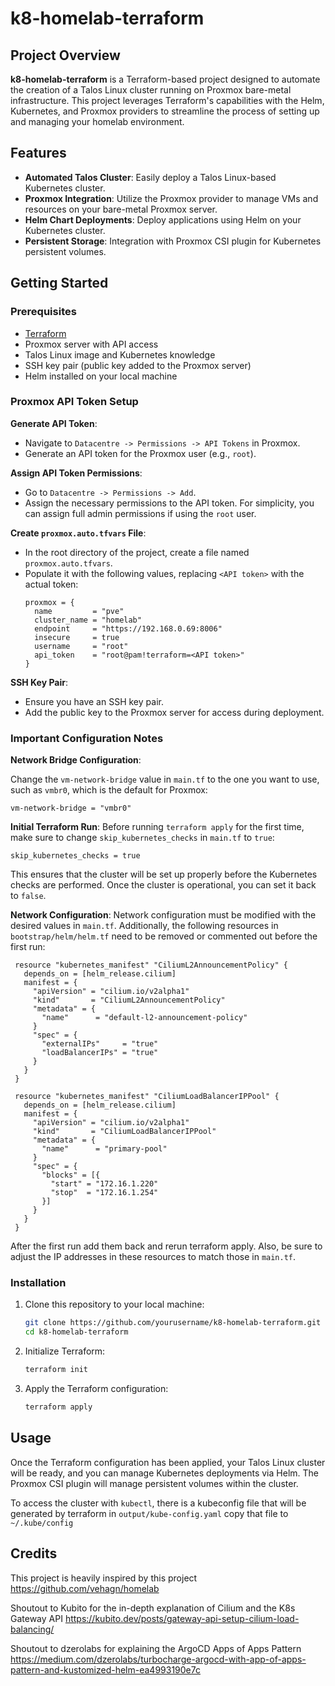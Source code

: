 
# k8-homelab-terraform

## Project Overview

**k8-homelab-terraform** is a Terraform-based project designed to automate the creation of a Talos Linux cluster running on Proxmox bare-metal infrastructure. This project leverages Terraform's capabilities with the Helm, Kubernetes, and Proxmox providers to streamline the process of setting up and managing your homelab environment.

## Features

- **Automated Talos Cluster**: Easily deploy a Talos Linux-based Kubernetes cluster.
- **Proxmox Integration**: Utilize the Proxmox provider to manage VMs and resources on your bare-metal Proxmox server.
- **Helm Chart Deployments**: Deploy applications using Helm on your Kubernetes cluster.
- **Persistent Storage**: Integration with Proxmox CSI plugin for Kubernetes persistent volumes.

## Getting Started

### Prerequisites

- [Terraform](https://www.terraform.io/downloads)
- Proxmox server with API access
- Talos Linux image and Kubernetes knowledge
- SSH key pair (public key added to the Proxmox server)
- Helm installed on your local machine

### Proxmox API Token Setup

**Generate API Token**: 
   - Navigate to `Datacentre -> Permissions -> API Tokens` in Proxmox.
   - Generate an API token for the Proxmox user (e.g., `root`).

**Assign API Token Permissions**:
   - Go to `Datacentre -> Permissions -> Add`.
   - Assign the necessary permissions to the API token. For simplicity, you can assign full admin permissions if using the `root` user.

**Create `proxmox.auto.tfvars` File**:
   - In the root directory of the project, create a file named `proxmox.auto.tfvars`.
   - Populate it with the following values, replacing `<API token>` with the actual token:
     ```hcl
     proxmox = {
       name         = "pve"
       cluster_name = "homelab"
       endpoint     = "https://192.168.0.69:8006"
       insecure     = true
       username     = "root"
       api_token    = "root@pam!terraform=<API token>"
     }

**SSH Key Pair**:
   - Ensure you have an SSH key pair.
   - Add the public key to the Proxmox server for access during deployment.

### Important Configuration Notes
 
**Network Bridge Configuration**:

   Change the `vm-network-bridge` value in `main.tf`  to the one you want to use, such as `vmbr0`, which is the default for Proxmox:
   ```hcl
   vm-network-bridge = "vmbr0"
   ```

**Initial Terraform Run**:
   Before running `terraform apply` for the first time, make sure to change `skip_kubernetes_checks` in `main.tf` to `true`:
   ```hcl
   skip_kubernetes_checks = true
   ```
   This ensures that the cluster will be set up properly before the Kubernetes checks are performed. Once the cluster is operational, you can set it back to `false`.

**Network Configuration**:
   Network configuration must be modified with the desired values in `main.tf`. Additionally, the following resources in `bootstrap/helm/helm.tf` need to be removed or commented out before the first run:
   ```hcl
    resource "kubernetes_manifest" "CiliumL2AnnouncementPolicy" {
      depends_on = [helm_release.cilium]
      manifest = {
        "apiVersion" = "cilium.io/v2alpha1"
        "kind"       = "CiliumL2AnnouncementPolicy"
        "metadata" = {
          "name"      = "default-l2-announcement-policy"
        }
        "spec" = {
          "externalIPs"     = "true"
          "loadBalancerIPs" = "true"
        }
      }
    }

    resource "kubernetes_manifest" "CiliumLoadBalancerIPPool" {
      depends_on = [helm_release.cilium]
      manifest = {
        "apiVersion" = "cilium.io/v2alpha1"
        "kind"       = "CiliumLoadBalancerIPPool"
        "metadata" = {
          "name"      = "primary-pool"
        }
        "spec" = {
          "blocks" = [{
            "start" = "172.16.1.220"
            "stop"  = "172.16.1.254"
          }]
        }
      }
    }
   ```
   After the first run add them back and rerun terraform apply. Also, be sure to adjust the IP addresses in these resources to match those in `main.tf`.

### Installation

1. Clone this repository to your local machine:
   ```bash
   git clone https://github.com/yourusername/k8-homelab-terraform.git
   cd k8-homelab-terraform
   ```

2. Initialize Terraform:
   ```bash
   terraform init
   ```

3. Apply the Terraform configuration:
   ```bash
   terraform apply
   ```

## Usage

Once the Terraform configuration has been applied, your Talos Linux cluster will be ready, and you can manage Kubernetes deployments via Helm. The Proxmox CSI plugin will manage persistent volumes within the cluster.

To access the cluster with `kubectl`, there is a kubeconfig file that will be generated by terraform in `output/kube-config.yaml`
copy that file to `~/.kube/config`

## Credits
This project is heavily inspired by this project https://github.com/vehagn/homelab

Shoutout to Kubito for the in-depth explanation of Cilium and the K8s Gateway API
https://kubito.dev/posts/gateway-api-setup-cilium-load-balancing/

Shoutout to dzerolabs for explaining the ArgoCD Apps of Apps Pattern https://medium.com/dzerolabs/turbocharge-argocd-with-app-of-apps-pattern-and-kustomized-helm-ea4993190e7c